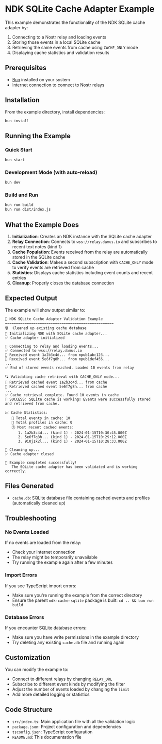 # NDK SQLite Cache Adapter Example

This example demonstrates the functionality of the NDK SQLite cache adapter by:

1. Connecting to a Nostr relay and loading events
2. Storing those events in a local SQLite cache
3. Retrieving the same events from cache using `CACHE_ONLY` mode
4. Displaying cache statistics and validation results

## Prerequisites

- [Bun](https://bun.sh/) installed on your system
- Internet connection to connect to Nostr relays

## Installation

From the example directory, install dependencies:

```bash
bun install
```

## Running the Example

### Quick Start

```bash
bun start
```

### Development Mode (with auto-reload)

```bash
bun dev
```

### Build and Run

```bash
bun run build
bun run dist/index.js
```

## What the Example Does

1. **Initialization**: Creates an NDK instance with the SQLite cache adapter
2. **Relay Connection**: Connects to `wss://relay.damus.io` and subscribes to recent text notes (kind 1)
3. **Cache Population**: Events received from the relay are automatically stored in the SQLite cache
4. **Cache Validation**: Makes a second subscription with `CACHE_ONLY` mode to verify events are retrieved from cache
5. **Statistics**: Displays cache statistics including event counts and recent entries
6. **Cleanup**: Properly closes the database connection

## Expected Output

The example will show output similar to:

```
🎯 NDK SQLite Cache Adapter Validation Example
==================================================
🗑️  Cleaned up existing cache database
🚀 Initializing NDK with SQLite cache adapter...
✅ Cache adapter initialized

📡 Connecting to relay and loading events...
✅ Connected to wss://relay.damus.io
📝 Received event 1a2b3c4d... from npub1abc123...
📝 Received event 5e6f7g8h... from npub1def456...
...
✅ End of stored events reached. Loaded 10 events from relay

🔍 Validating cache retrieval with CACHE_ONLY mode...
💾 Retrieved cached event 1a2b3c4d... from cache
💾 Retrieved cached event 5e6f7g8h... from cache
...
✅ Cache retrieval complete. Found 10 events in cache
🎉 SUCCESS: SQLite cache is working! Events were successfully stored and retrieved from cache.

📈 Cache Statistics:
   📝 Total events in cache: 10
   👤 Total profiles in cache: 0
   🕒 Most recent cached events:
      1. 1a2b3c4d... (kind 1) - 2024-01-15T10:30:45.000Z
      2. 5e6f7g8h... (kind 1) - 2024-01-15T10:29:12.000Z
      3. 9i0j1k2l... (kind 1) - 2024-01-15T10:28:33.000Z

🧹 Cleaning up...
✅ Cache adapter closed

🎉 Example completed successfully!
   The SQLite cache adapter has been validated and is working correctly.
```

## Files Generated

- `cache.db`: SQLite database file containing cached events and profiles (automatically cleaned up)

## Troubleshooting

### No Events Loaded

If no events are loaded from the relay:
- Check your internet connection
- The relay might be temporarily unavailable
- Try running the example again after a few minutes

### Import Errors

If you see TypeScript import errors:
- Make sure you're running the example from the correct directory
- Ensure the parent `ndk-cache-sqlite` package is built: `cd .. && bun run build`

### Database Errors

If you encounter SQLite database errors:
- Make sure you have write permissions in the example directory
- Try deleting any existing `cache.db` file and running again

## Customization

You can modify the example to:
- Connect to different relays by changing `RELAY_URL`
- Subscribe to different event kinds by modifying the filter
- Adjust the number of events loaded by changing the `limit`
- Add more detailed logging or statistics

## Code Structure

- `src/index.ts`: Main application file with all the validation logic
- `package.json`: Project configuration and dependencies
- `tsconfig.json`: TypeScript configuration
- `README.md`: This documentation file